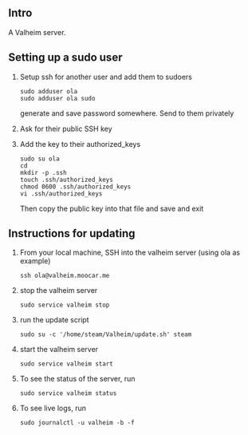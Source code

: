 ## Intro

A Valheim server.

## Setting up a sudo user

1. Setup ssh for another user and add them to sudoers

    ```
    sudo adduser ola
    sudo adduser ola sudo
    ```

    generate and save password somewhere. Send to them privately

2. Ask for their public SSH key

3. Add the key to their authorized_keys

    ```
    sudo su ola
    cd
    mkdir -p .ssh
    touch .ssh/authorized_keys
    chmod 0600 .ssh/authorized_keys
    vi .ssh/authorized_keys
    ```

    Then copy the public key into that file and save and exit

## Instructions for updating

1. From your local machine, SSH into the valheim server (using ola as example)

    ```
    ssh ola@valheim.moocar.me
    ```

2. stop the valheim server

    ```
    sudo service valheim stop
    ```

3. run the update script

    ```
    sudo su -c '/home/steam/Valheim/update.sh' steam
    ```

4. start the valheim server

    ```
    sudo service valheim start
    ```

5. To see the status of the server, run

    ```
    sudo service valheim status
    ```

6. To see live logs, run

    ```
    sudo journalctl -u valheim -b -f
    ```
